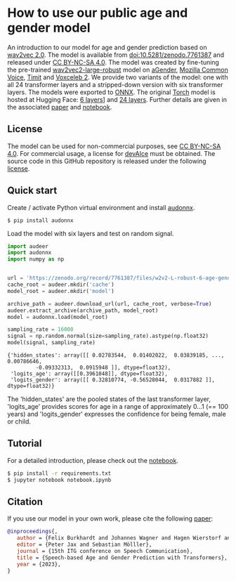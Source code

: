 # How to use our public age and gender model

An introduction to our model for 
age and gender prediction based on
[wav2vec 2.0](https://ai.facebook.com/blog/wav2vec-20-learning-the-structure-of-speech-from-raw-audio/).
The model is available from 
[doi:10.5281/zenodo.7761387](https://doi.org/10.5281/zenodo.7761387)
and released under
[CC BY-NC-SA 4.0](https://creativecommons.org/licenses/by-nc-sa/4.0/).
The model was created
by fine-tuning the pre-trained
[wav2vec2-large-robust](https://huggingface.co/facebook/wav2vec2-large-robust)
model on
[aGender](https://paperswithcode.com/dataset/agender), 
[Mozilla Common Voice](https://commonvoice.mozilla.org/), 
[Timit](https://catalog.ldc.upenn.edu/LDC93s1) and 
[Voxceleb 2](https://www.robots.ox.ac.uk/~vgg/data/voxceleb/vox2.html).
We provide two variants of the model: 
one with all 24 transformer layers and 
a stripped-down version with six transformer layers.
The models were exported to
[ONNX](https://onnx.ai/).
The original 
[Torch](https://pytorch.org/)
model is hosted at
Hugging Face:
[6 layers](https://huggingface.co/audeering/wav2vec2-large-robust-12-ft-emotion-msp-dim)] and
[24 layers](https://huggingface.co/audeering/wav2vec2-large-robust-6-ft-age-gender).
Further details are given in the associated 
[paper](https://arxiv.org/abs/2306.16962)
and [notebook](./notebook.ipynb).

## License

The model can be used for non-commercial purposes,
see [CC BY-NC-SA 4.0](https://creativecommons.org/licenses/by-nc-sa/4.0/).
For commercial usage,
a license for
[devAIce](https://www.audeering.com/devaice/)
must be obtained.
The source code in this GitHub repository 
is released under the following
[license](./LICENSE).

## Quick start

Create / activate Python virtual environment and install 
[audonnx](https://github.com/audeering/audonnx).

```
$ pip install audonnx
```

Load the model with six layers and test on random signal.

```python
import audeer
import audonnx
import numpy as np


url = 'https://zenodo.org/record/7761387/files/w2v2-L-robust-6-age-gender.25c844af-1.1.1.zip'
cache_root = audeer.mkdir('cache')
model_root = audeer.mkdir('model')

archive_path = audeer.download_url(url, cache_root, verbose=True)
audeer.extract_archive(archive_path, model_root)
model = audonnx.load(model_root)

sampling_rate = 16000
signal = np.random.normal(size=sampling_rate).astype(np.float32)
model(signal, sampling_rate)
```
```
{'hidden_states': array([[ 0.02783544,  0.01402022,  0.03839185, ...,  0.00786646,
         -0.09332313,  0.0915948 ]], dtype=float32),
 'logits_age': array([[0.3961048]], dtype=float32),
 'logits_gender': array([[ 0.32810774, -0.56528044,  0.0317882 ]], dtype=float32)}
```

The 'hidden_states' are the pooled states of the last transformer layer, 
'logits_age' provides scores for age in a range of approximately 0...1 (== 100 years) 
and 'logits_gender' expresses the confidence for being female, male or child.

## Tutorial

For a detailed introduction, please check out the [notebook](./notebook.ipynb).

```bash
$ pip install -r requirements.txt
$ jupyter notebook notebook.ipynb 
```

## Citation

If you use our model in your own work, please cite the following
[paper](https://arxiv.org/abs/2306.16962):

``` bibtex
@inproceedings{,
   author = {Felix Burkhardt and Johannes Wagner and Hagen Wierstorf and Florian Eyben and Björn Schuller},
   editor = {Peter Jax and Sebastian Mölller},
   journal = {15th ITG conference on Speech Communication},
   title = {Speech-based Age and Gender Prediction with Transformers},
   year = {2023},
}
```

